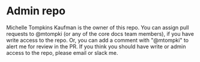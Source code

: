 # Admin repo

Michelle Tompkins Kaufman is the owner of this repo. You can assign pull requests to @mtompki (or any of the core docs team members), if you have write access to the repo. Or, you can add a comment with "@mtompki" to alert me for review in the PR. If you think you should have write or admin access to the repo, please email or slack me.
